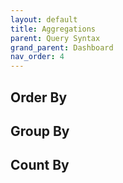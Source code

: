 ```yaml
---
layout: default
title: Aggregations
parent: Query Syntax
grand_parent: Dashboard
nav_order: 4
---
```



## Order By


## Group By


## Count By